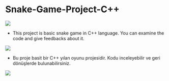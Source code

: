 # Snake-Game-Project-C++
<img src="https://user-images.githubusercontent.com/73097560/115834477-dbab4500-a447-11eb-908a-139a6edaec5c.gif">

- This project is basic snake game in C++ language. You can examine the code and give feedbacks about it. 

<img src="https://user-images.githubusercontent.com/73097560/115834477-dbab4500-a447-11eb-908a-139a6edaec5c.gif">

- Bu proje basit bir C++ yılan oyunu projesidir. Kodu inceleyebilir ve geri dönüşlerde bulunabilirsiniz.

<img src="https://user-images.githubusercontent.com/73097560/115834477-dbab4500-a447-11eb-908a-139a6edaec5c.gif">
